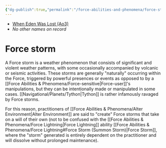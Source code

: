 ```yaml
---
{"dg-publish":true,"permalink":"/force-abilities-and-phenomena/force-storm/","tags":["force"],"noteIcon":"saber1"}
---
```


- [When Eden Was Lost (Ao3)](https://archiveofourown.org/works/19334440/chapters/45992584)
- *No other names on record*
# Force storm
A Force storm is a weather phenomenon that consists of significant and violent weather patterns, with some occasionally accompanied by volcanic or seismic activities. These storms are generally "naturally" occurring within the Force, triggered by powerful presences or events as opposed to by a [[Force Abilities & Phenomena/Force-sensitive\|Force-user]]'s manipulations, but they can be intentionally made or manipulated in some cases. [[Navigational/Planets/Tython\|Tython]] is rather infamously ravaged by Force storms. 

For this reason, practitioners of [[Force Abilities & Phenomena/Alter Environment\|Alter Environment]] are said to "create" Force storms that take on a will of their own (not to be confused with the [[Force Abilities & Phenomena/Force Lightning\|Force Lightning]] ability [[Force Abilities & Phenomena/Force Lightning#Force Storm (Summon Storm)\|Force Storm]], where the "storm" generated is entirely dependent on the practitioner and will dissolve without prolonged maintenance). 